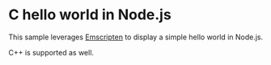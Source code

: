 # C hello world in Node.js

This sample leverages [Emscripten](https://emscripten.org/) to display a simple hello world in Node.js.

C++ is supported as well.
